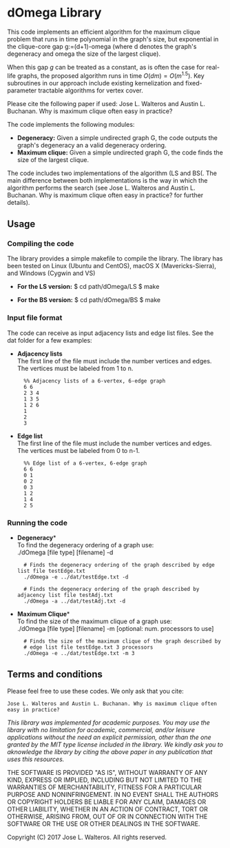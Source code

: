 dOmega Library
=====================================

This code implements an efficient algorithm for the maximum clique
problem that runs in time polynomial in the graph's size, but exponential
in the clique-core gap g:=(d+1)-omega (where d denotes the graph's degeneracy and omega
the size of the largest clique).

When this gap $g$ can be treated as a constant, as is often the case for real-life graphs,
the proposed algorithm runs in time $O(dm)=O(m^{1.5})$.
Key subroutines in our approach include existing kernelization and
fixed-parameter tractable algorithms for vertex cover.

Please cite the following paper if used:
Jose L. Walteros and Austin L. Buchanan. Why is maximum clique often easy in practice?

The code implements the following modules:

* **Degeneracy:** Given a simple undirected graph G, the code outputs the graph's degeneracy an a valid degeneracy ordering.
* **Maximum clique:** Given a simple undirected graph G, the code finds the size of the largest clique.

The code includes two implementations of the algorithm (LS and BS(. The main difference between both implementations is the way in which the algorithm performs the search (see Jose L. Walteros and Austin L. Buchanan. Why is maximum clique often easy in practice? for further details).

Usage
---------

### Compiling the code
The library provides a simple makefile to compile the library. The library has been tested on Linux (Ubuntu and CentOS), macOS X (Mavericks-Sierra), and Windows (Cygwin and VS)  

* **For the LS version:**
		$ cd path/dOmega/LS
		$ make

* **For the BS version:**
              $ cd path/dOmega/BS
              $ make


### Input file format
The code can receive as input adjacency lists and edge list files. See the dat folder for a few examples:

* **Adjacency lists**  
The first line of the file must include the number vertices and edges. The vertices must be labeled from 1 to n.

		%% Adjacency lists of a 6-vertex, 6-edge graph
		6 6
		2 3 4
		1 3 5
		1 2 6
		1
		2
		3


* **Edge list**  
The first line of the file must include the number vertices and edges. The vertices must be labeled from 0 to n-1.

		%% Edge list of a 6-vertex, 6-edge graph
		6 6
		0 1
		0 2
		0 3
		1 2
		1 4
		2 5


### Running the code

* **Degeneracy***  
To find the degeneracy ordering of a graph use:  
./dOmega [file type] [filename] -d

		# Finds the degeneracy ordering of the graph described by edge list file testEdge.txt
		./dOmega -e ../dat/testEdge.txt -d

		# Finds the degeneracy ordering of the graph described by adjacency list file testAdj.txt
		./dOmega -a ../dat/testAdj.txt -d


* **Maximum Clique***  
To find the size of the maximum clique of a graph use:  
./dOmega [file type] [filename] -m [optional: num. processors to use]

		# Finds the size of the maximum clique of the graph described by
		# edge list file testEdge.txt 3 processors
		./dOmega -e ../dat/testEdge.txt -m 3

Terms and conditions
--------------------

Please feel free to use these codes. We only ask that you cite:  

	Jose L. Walteros and Austin L. Buchanan. Why is maximum clique often easy in practice?

_This library was implemented for academic purposes. You may use the library with no limitation for academic, commercial, and/or leisure applications without the need an explicit permission, other than the one granted by the MIT type license included in the library. We kindly ask you to aknowledge the library by citing the above paper in any publication that uses this resources._

THE SOFTWARE IS PROVIDED "AS IS", WITHOUT WARRANTY OF ANY KIND, EXPRESS OR
IMPLIED, INCLUDING BUT NOT LIMITED TO THE WARRANTIES OF MERCHANTABILITY,
FITNESS FOR A PARTICULAR PURPOSE AND NONINFRINGEMENT. IN NO EVENT SHALL THE
AUTHORS OR COPYRIGHT HOLDERS BE LIABLE FOR ANY CLAIM, DAMAGES OR OTHER
LIABILITY, WHETHER IN AN ACTION OF CONTRACT, TORT OR OTHERWISE, ARISING FROM,
OUT OF OR IN CONNECTION WITH THE SOFTWARE OR THE USE OR OTHER DEALINGS IN THE
SOFTWARE.

Copyright (C) 2017 Jose L. Walteros. All rights reserved.
